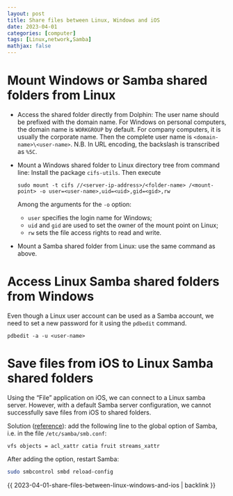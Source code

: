 ```yaml
---
layout: post
title: Share files between Linux, Windows and iOS
date: 2023-04-01
categories: [computer]
tags: [Linux,network,Samba]
mathjax: false
---
```


# Mount Windows or Samba shared folders from Linux

-   Access the shared folder directly from Dolphin: The user name should be prefixed with the domain name. For Windows on personal computers, the domain name is `WORKGROUP` by default. For company computers, it is usually the corporate name. Then the complete user name is `<domain-name>\<user-name>`. N.B. In URL encoding, the backslash is transcribed as `%5C`.
-   Mount a Windows shared folder to Linux directory tree from command line: Install the package `cifs-utils`. Then execute
    
    ```text
    sudo mount -t cifs //<server-ip-address>/<folder-name> /<mount-point> -o user=<user-name>,uid=<uid>,gid=<gid>,rw
    ```
    
    Among the arguments for the `-o` option:
    
    -   `user` specifies the login name for Windows;
    -   `uid` and `gid` are used to set the owner of the mount point on Linux;
    -   `rw` sets the file access rights to read and write.
-   Mount a Samba shared folder from Linux: use the same command as above.


# Access Linux Samba shared folders from Windows

Even though a Linux user account can be used as a Samba account, we need to set a new password for it using the `pdbedit` command.

```text
pdbedit -a -u <user-name>
```


# Save files from iOS to Linux Samba shared folders

Using the &ldquo;File&rdquo; application on iOS, we can connect to a Linux samba server. However, with a default Samba server configuration, we cannot successfully save files from iOS to shared folders.

Solution ([reference](https://unix.stackexchange.com/a/487094)): add the following line to the global option of Samba, i.e. in the file `/etc/samba/smb.conf`:

```text
vfs objects = acl_xattr catia fruit streams_xattr
```

After adding the option, restart Samba:

```bash
sudo smbcontrol smbd reload-config
```

{{ 2023-04-01-share-files-between-linux-windows-and-ios | backlink }}
